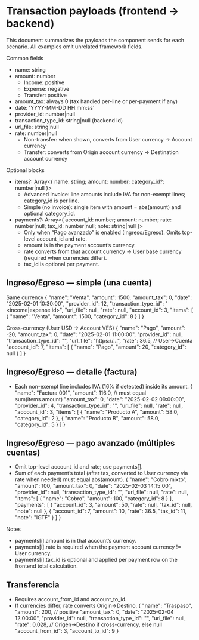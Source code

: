 # Transaction payloads (frontend → backend)

This document summarizes the payloads the component sends for each scenario. All examples omit unrelated framework fields.

Common fields
- name: string
- amount: number
  - Income: positive
  - Expense: negative
  - Transfer: positive
- amount_tax: always 0 (tax handled per-line or per-payment if any)
- date: 'YYYY-MM-DD HH:mm:ss'
- provider_id: number|null
- transaction_type_id: string|null (backend id)
- url_file: string|null
- rate: number|null
  - Non-transfer: when shown, converts from User currency → Account currency
  - Transfer: converts from Origin account currency → Destination account currency

Optional blocks
- items?: Array<{ name: string; amount: number; category_id?: number|null }>
  - Advanced invoice: line amounts include IVA for non-exempt lines; category_id is per line.
  - Simple (no invoice): single item with amount = abs(amount) and optional category_id.
- payments?: Array<{ account_id: number; amount: number; rate: number|null; tax_id: number|null; note: string|null }>
  - Only when “Pago avanzado” is enabled (Ingreso/Egreso). Omits top-level account_id and rate.
  - amount is in the payment account’s currency.
  - rate converts from that account currency → User base currency (required when currencies differ).
  - tax_id is optional per payment.

## Ingreso/Egreso — simple (una cuenta)
Same currency
{
  "name": "Venta",
  "amount": 1500,
  "amount_tax": 0,
  "date": "2025-02-01 10:30:00",
  "provider_id": 12,
  "transaction_type_id": "<income|expense id>",
  "url_file": null,
  "rate": null,
  "account_id": 3,
  "items": [
    { "name": "Venta", "amount": 1500, "category_id": 8 }
  ]
}

Cross-currency (User USD → Account VES)
{
  "name": "Pago",
  "amount": -20,
  "amount_tax": 0,
  "date": "2025-02-01 11:00:00",
  "provider_id": null,
  "transaction_type_id": "<expense id>",
  "url_file": "https://...",
  "rate": 36.5, // User→Cuenta
  "account_id": 7,
  "items": [
    { "name": "Pago", "amount": 20, "category_id": null }
  ]
}

## Ingreso/Egreso — detalle (factura)
- Each non-exempt line includes IVA (16% if detected) inside its amount.
{
  "name": "Factura 001",
  "amount": 116.0, // must equal sum(items.amount)
  "amount_tax": 0,
  "date": "2025-02-02 09:00:00",
  "provider_id": 4,
  "transaction_type_id": "<income id>",
  "url_file": null,
  "rate": null,
  "account_id": 3,
  "items": [
    { "name": "Producto A", "amount": 58.0, "category_id": 2 },
    { "name": "Producto B", "amount": 58.0, "category_id": 5 }
  ]
}

## Ingreso/Egreso — pago avanzado (múltiples cuentas)
- Omit top-level account_id and rate; use payments[].
- Sum of each payment’s total (after tax, converted to User currency via rate when needed) must equal abs(amount).
{
  "name": "Cobro mixto",
  "amount": 100,
  "amount_tax": 0,
  "date": "2025-02-03 14:15:00",
  "provider_id": null,
  "transaction_type_id": "<income id>",
  "url_file": null,
  "rate": null,
  "items": [ { "name": "Cobro", "amount": 100, "category_id": 8 } ],
  "payments": [
    { "account_id": 3, "amount": 50, "rate": null, "tax_id": null, "note": null },
    { "account_id": 7, "amount": 10, "rate": 36.5, "tax_id": 11, "note": "IGTF" }
  ]
}

Notes
- payments[i].amount is in that account’s currency.
- payments[i].rate is required when the payment account currency != User currency.
- payments[i].tax_id is optional and applied per payment row on the frontend total calculation.

## Transferencia
- Requires account_from_id and account_to_id.
- If currencies differ, rate converts Origin→Destino.
{
  "name": "Traspaso",
  "amount": 200, // positive
  "amount_tax": 0,
  "date": "2025-02-04 12:00:00",
  "provider_id": null,
  "transaction_type_id": "<transfer id>",
  "url_file": null,
  "rate": 0.028, // Origen→Destino if cross-currency, else null
  "account_from_id": 3,
  "account_to_id": 9
}
